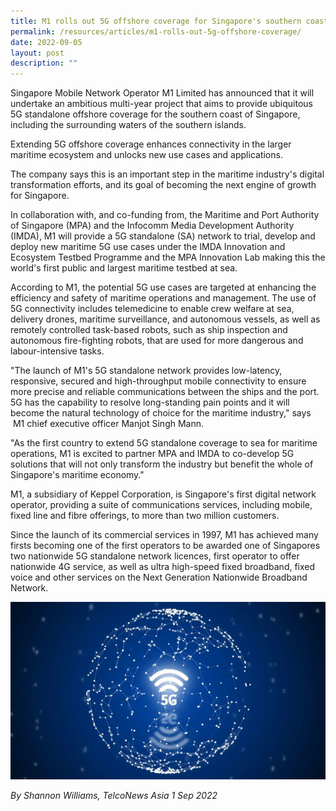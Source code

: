 ```yaml
---
title: M1 rolls out 5G offshore coverage for Singapore's southern coast
permalink: /resources/articles/m1-rolls-out-5g-offshore-coverage/
date: 2022-09-05
layout: post
description: ""
---
```

Singapore Mobile Network Operator M1 Limited has announced that it will undertake an ambitious multi-year project that aims to provide ubiquitous 5G standalone offshore coverage for the southern coast of Singapore, including the surrounding waters of the southern islands.

Extending 5G offshore coverage enhances connectivity in the larger maritime ecosystem and unlocks new use cases and applications.

The company says this is an important step in the maritime industry's digital transformation efforts, and its goal of becoming the next engine of growth for Singapore.

In collaboration with, and co-funding from, the Maritime and Port Authority of Singapore (MPA) and the Infocomm Media Development Authority (IMDA), M1 will provide a 5G standalone (SA) network to trial, develop and deploy new maritime 5G use cases under the IMDA Innovation and Ecosystem Testbed Programme and the MPA Innovation Lab making this the world's first public and largest maritime testbed at sea.

According to M1, the potential 5G use cases are targeted at enhancing the efficiency and safety of maritime operations and management. The use of 5G connectivity includes telemedicine to enable crew welfare at sea, delivery drones, maritime surveillance, and autonomous vessels, as well as remotely controlled task-based robots, such as ship inspection and autonomous fire-fighting robots, that are used for more dangerous and labour-intensive tasks.

"The launch of M1's 5G standalone network provides low-latency, responsive, secured and high-throughput mobile connectivity to ensure more precise and reliable communications between the ships and the port. 5G has the capability to resolve long-standing pain points and it will become the natural technology of choice for the maritime industry," says  M1 chief executive officer Manjot Singh Mann.

"As the first country to extend 5G standalone coverage to sea for maritime operations, M1 is excited to partner MPA and IMDA to co-develop 5G solutions that will not only transform the industry but benefit the whole of Singapore's maritime economy."

M1, a subsidiary of Keppel Corporation, is Singapore's first digital network operator, providing a suite of communications services, including mobile, fixed line and fibre offerings, to more than two million customers.

Since the launch of its commercial services in 1997, M1 has achieved many firsts becoming one of the first operators to be awarded one of Singapores two nationwide 5G standalone network licences, first operator to offer nationwide 4G service, as well as ultra high-speed fixed broadband, fixed voice and other services on the Next Generation Nationwide Broadband Network.

![m1 and 5G offshore coverage pic](/images/articles/M1%20rolls%20out%205G%20offshore%20coverage.jpg)

*By Shannon Williams, TelcoNews Asia
1 Sep 2022*